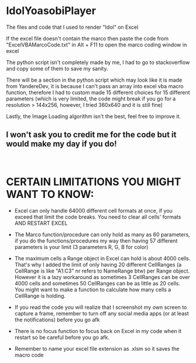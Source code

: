 # IdolYoasobiPlayer
The files and code that I used to render "Idol" on Excel

If the excel file doesn't contain the marco then paste the code from "ExcelVBAMarcoCode.txt" in
Alt + F11 to open the marco coding window in excel

The python script isn't completely made by me, I had to go to stackoverflow and copy some of them 
to save my sanity. 

There will be a section in the python script which may look like it is made from YandereDev, it is 
because I can't pass an array into excel vba macro function, therefore I had to custom made 15
different choices for 15 different parameters (which is very limited, the code might break if you
go for a resolution > 144x256, however, I tried 360x640 and it is still fine)

Lastly, the Image Loading algorithm isn't the best, feel free to improve it.

<h2>I won't ask you to credit me for the code but it would make my day if you do!</h2>

<br>
<b><h1>CERTAIN LIMITATIONS YOU MIGHT WANT TO KNOW: </h1></b>
  
- Excel can only handle 64000 different cell formats at once, if you exceed that limit
the code breaks. You need to clear all cells' formats AND RESTART EXCEL

- The Marco function/procedure can only hold as many as 60 parameters, if you do the
functions/procedures my way then having 57 different parameters is your limit (3
parameters R, G, B for color)

- The maximum cells a Range object in Excel can hold is about 4000 cells. That's why
I added the limit of only having 20 different CellRanges (a CellRange is like "A1:C3"
nr refers to NameRange btw) per Range object. However it is a lazy workaround as
sometimes 3 CellRanges can be over 4000 cells and sometimes 50 CellRanges can be as 
little as 20 cells. You might want to make a function to calculate how many cells
a CellRange is holding.

- If you read the code you will realize that I screenshot my own screen to capture
a frame, remember to turn off any social media apps (or at least the notifications)
before you go afk

- There is no focus function to focus back on Excel in my code when it restart so
be careful before you go afk.

- Remember to name your excel file extension as .xlsm so it saves the macro code
